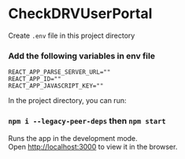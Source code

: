 # CheckDRVUserPortal

Create `.env` file in this project directory

### Add the following variables in env file 

```
REACT_APP_PARSE_SERVER_URL=""
REACT_APP_ID=""
REACT_APP_JAVASCRIPT_KEY=""
```

In the project directory, you can run:

### `npm i --legacy-peer-deps` then `npm start`

Runs the app in the development mode.\
Open [http://localhost:3000](http://localhost:3000) to view it in the browser.